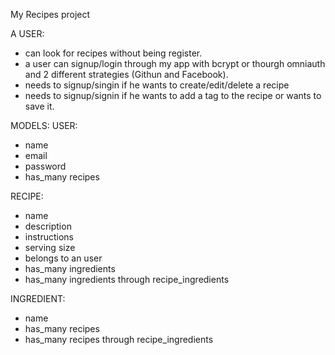 My Recipes project

A USER:
- can look for recipes without being register.
- a user can signup/login through my app with bcrypt or thourgh omniauth and 2 different strategies (Githun and Facebook).
- needs to signup/singin if he wants to create/edit/delete a recipe
- needs to signup/signin if he wants to add a tag to the recipe or wants to save it.


MODELS: 
USER:
- name 
- email
- password
- has_many recipes

RECIPE:
- name
- description
- instructions
- serving size
- belongs to an user
- has_many ingredients
- has_many ingredients through recipe_ingredients

INGREDIENT:
- name
- has_many recipes 
- has_many recipes through recipe_ingredients